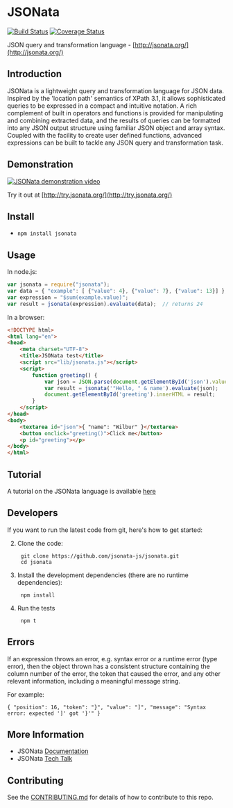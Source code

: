 # JSONata

[![Build Status](https://travis-ci.org/jsonata-js/jsonata.svg)](https://travis-ci.org/jsonata-js/jsonata)
[![Coverage Status](https://coveralls.io/repos/github/jsonata-js/jsonata/badge.svg?branch=master)](https://coveralls.io/github/jsonata-js/jsonata?branch=master)

JSON query and transformation language - [http://jsonata.org/](http://jsonata.org/)

## Introduction
JSONata is a lightweight query and transformation language for JSON data.
Inspired by the 'location path' semantics of XPath 3.1, it allows sophisticated
queries to be expressed in a compact and intuitive notation.  A rich complement of built in
operators and functions is provided for manipulating and combining extracted
data, and the results of queries can be formatted into any JSON output structure
using familiar JSON object and array syntax.
Coupled with the facility to create user defined functions, advanced expressions
can be built to tackle any JSON query and transformation task.

## Demonstration
[![JSONata demonstration video](http://img.youtube.com/vi/ZBaK40rtIBM/0.jpg)](http://www.youtube.com/watch?v=ZBaK40rtIBM)

Try it out at [http://try.jsonata.org/](http://try.jsonata.org/)

## Install
- `npm install jsonata`

## Usage
In node.js:
```javascript
var jsonata = require("jsonata");
var data = { "example": [ {"value": 4}, {"value": 7}, {"value": 13}] };
var expression = "$sum(example.value)";
var result = jsonata(expression).evaluate(data);  // returns 24
```

In a browser:
```html
<!DOCTYPE html>
<html lang="en">
<head>
    <meta charset="UTF-8">
    <title>JSONata test</title>
    <script src="lib/jsonata.js"></script>
    <script>
        function greeting() {
            var json = JSON.parse(document.getElementById('json').value);
            var result = jsonata('"Hello, " & name').evaluate(json);
            document.getElementById('greeting').innerHTML = result;
        }
    </script>
</head>
<body>
    <textarea id="json">{ "name": "Wilbur" }</textarea>
    <button onclick="greeting()">Click me</button>
    <p id="greeting"></p>
</body>
</html>
```

## Tutorial
A tutorial on the JSONata language is available [here](tutorial.md)

## Developers
If you want to run the latest code from git, here's how to get started:

2. Clone the code:

        git clone https://github.com/jsonata-js/jsonata.git
        cd jsonata

3. Install the development dependencies (there are no runtime dependencies):

        npm install

4. Run the tests

        npm t


## Errors

If an expression throws an error, e.g. syntax error or a runtime error (type error), then the object thrown
has a consistent structure containing the column number of the error, the token that caused the error,
and any other relevant information, including a meaningful message string.

For example:

`{ "position": 16, "token": "}", "value": "]", "message": "Syntax error: expected ']' got '}'" }`

## More Information
- JSONata [Documentation](http://docs.jsonata.org/)
- JSONata [Tech Talk](https://developer.ibm.com/open/videos/dw-open-tech-talk-jsonata/) 

## Contributing
See the [CONTRIBUTING.md](CONTRIBUTING.md) for details of how to contribute to this repo.
